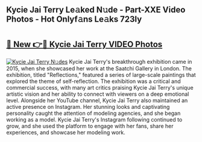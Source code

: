 ## Kycie Jai Terry Le𝚊ked N𝚞de - Part-XXE Video Photos - Hot Onlyf𝚊ns Le𝚊ks 723ly

# <h2><a href="http://ab44599.deff.icu/?id=Kycie+Jai+Terry">🔗 New 👉🔴 Kycie Jai Terry VIDEO Photos</a></h2>

[![Kycie Jai Terry N𝚞des](https://i.imgur.com/rIISA9y.gif)](http://ab44599.deff.icu/?id=Kycie+Jai+Terry)
Kycie Jai Terry's breakthrough exhibition came in 2015, when she showcased her work at the Saatchi Gallery in London. The exhibition, titled "Reflections," featured a series of large-scale paintings that explored the theme of self-reflection. The exhibition was a critical and commercial success, with many art critics praising Kycie Jai Terry's unique artistic vision and her ability to connect with viewers on a deep emotional level. Alongside her YouTube channel, Kycie Jai Terry also maintained an active presence on Instagram. Her stunning looks and captivating personality caught the attention of modeling agencies, and she began working as a model. Kycie Jai Terry's Instagram following continued to grow, and she used the platform to engage with her fans, share her experiences, and showcase her modeling work.
